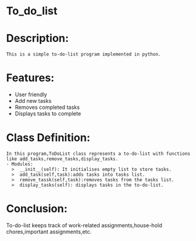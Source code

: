 # To_do_list
# Description:
    This is a simple to-do-list program implemented in python.

# Features:
 - User friendly
 - Add new tasks
 - Removes completed tasks
 - Displays tasks to complete

# Class Definition:
    In this program,ToDoList class represents a to-do-list with functions like add_tasks,remove_tasks,display_tasks.
    - Modules:
      >  __init__(self): It initialises empty list to store tasks.
      >  add_task(self,task):adds tasks into tasks list.
      >  remove_tassk(self,task):removes tasks from the tasks list.
      >  display_tasks(self): displays tasks in the to-do-list.

# Conclusion:
   To-do-list keeps track of work-related assignments,house-hold chores,important assignments,etc.
      
      
